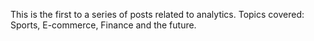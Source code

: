 
This is the first to a series of posts related to analytics. Topics covered: Sports, E-commerce, Finance and the future. 

